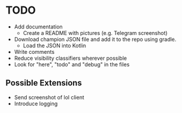 # TODO

- Add documentation
    - Create a README with pictures (e.g. Telegram screenshot)
- Download champion JSON file and add it to the repo using gradle.
    - Load the JSON into Kotlin
- Write comments
- Reduce visibility classifiers wherever possible
- Look for "here", "todo" and "debug" in the files




## Possible Extensions
- Send screenshot of lol client
- Introduce logging